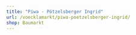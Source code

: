 ```yaml
---
title: "Piwa - Pötzelsberger Ingrid"
url: /voecklamarkt/piwa-poetzelsberger-ingrid/
shop: Baumarkt
---
```

